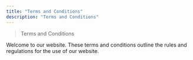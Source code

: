 ```yaml
---
title: "Terms and Conditions"
description: "Terms and Conditions"
---
```


> Terms and Conditions

Welcome to our website. These terms and conditions outline the rules and regulations for the use of our website.
